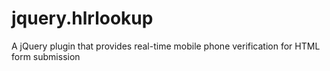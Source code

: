 # jquery.hlrlookup
A jQuery plugin that provides real-time mobile phone verification for HTML form submission
